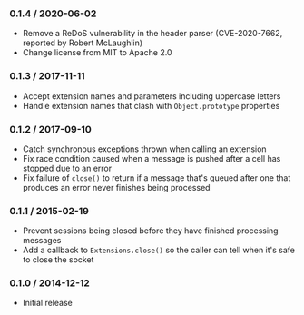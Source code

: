 ### 0.1.4 / 2020-06-02

- Remove a ReDoS vulnerability in the header parser (CVE-2020-7662, reported by Robert McLaughlin)
- Change license from MIT to Apache 2.0

### 0.1.3 / 2017-11-11

- Accept extension names and parameters including uppercase letters
- Handle extension names that clash with `Object.prototype` properties

### 0.1.2 / 2017-09-10

- Catch synchronous exceptions thrown when calling an extension
- Fix race condition caused when a message is pushed after a cell has stopped due to an error
- Fix failure of `close()` to return if a message that's queued after one that produces an error
  never finishes being processed

### 0.1.1 / 2015-02-19

- Prevent sessions being closed before they have finished processing messages
- Add a callback to `Extensions.close()` so the caller can tell when it's safe to close the socket

### 0.1.0 / 2014-12-12

- Initial release
